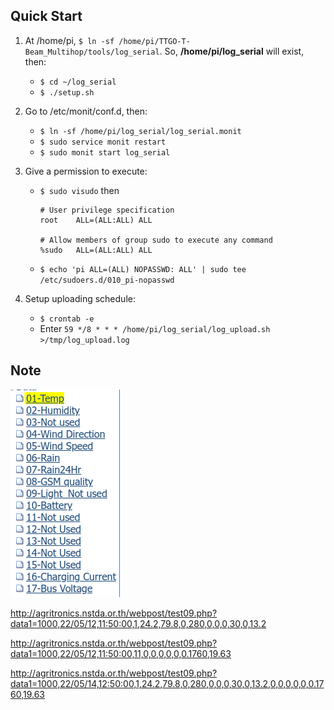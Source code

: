 
## Quick Start

1. At /home/pi, `$ ln -sf /home/pi/TTGO-T-Beam_Multihop/tools/log_serial`.
  So, __/home/pi/log\_serial__ will exist, then:
	- `$ cd ~/log_serial`
	- `$ ./setup.sh`

2. Go to /etc/monit/conf.d, then:
	- `$ ln -sf /home/pi/log_serial/log_serial.monit`
	- `$ sudo service monit restart`
	- `$ sudo monit start log_serial`

3. Give a permission to execute:
	- `$ sudo visudo` then
		```
		# User privilege specification
		root    ALL=(ALL:ALL) ALL

		# Allow members of group sudo to execute any command
		%sudo   ALL=(ALL:ALL) ALL
		```
	- `$ echo 'pi ALL=(ALL) NOPASSWD: ALL' | sudo tee /etc/sudoers.d/010_pi-nopasswd`

4. Setup uploading schedule:
	- `$ crontab -e`
	- Enter `59 */8 * * * /home/pi/log_serial/log_upload.sh >/tmp/log_upload.log`


## Note

![agritronics](fig/IOs.png)

http://agritronics.nstda.or.th/webpost/test09.php?data1=1000,22/05/12,11:50:00,1,24.2,79.8,0,280,0,0,0,30,0,13.2

http://agritronics.nstda.or.th/webpost/test09.php?data1=1000,22/05/12,11:50:00,11,0,0,0,0,0,0.1760,19.63

http://agritronics.nstda.or.th/webpost/test09.php?data1=1000,22/05/14,12:50:00,1,24.2,79.8,0,280,0,0,0,30,0,13.2,0,0,0,0,0,0.1760,19.63
